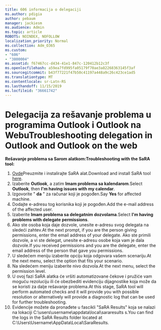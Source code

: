 ```yaml
---
title: 606 informacija o delegaciji
ms.author: pdigia
author: pebaum
manager: jackiesm
ms.audience: Admin
ms.topic: article
ROBOTS: NOINDEX, NOFOLLOW
localization_priority: Normal
ms.collection: Adm_O365
ms.custom:
- "606"
- "3800004"
ms.assetid: f67467cc-d434-41e1-847c-120412b12c3f
ms.openlocfilehash: a59ea7fd995fa05179f70ae3a82268363145f3af
ms.sourcegitcommit: b43f77221f47b50c41197a448a9c26c423ce1ad5
ms.translationtype: MT
ms.contentlocale: sr-Latn-RS
ms.lasthandoff: 11/15/2019
ms.locfileid: "36661742"
---
```

# <a name="troubleshooting-delegation-in-outlook-and-outlook-on-the-web"></a><span data-ttu-id="b5a86-102">Delegacija za rešavanje problema u programima Outlook i Outlook na Webu</span><span class="sxs-lookup"><span data-stu-id="b5a86-102">Troubleshooting delegation in Outlook and Outlook on the web</span></span>

<span data-ttu-id="b5a86-103">**Rešavanje problema sa Sarom alatkom:**</span><span class="sxs-lookup"><span data-stu-id="b5a86-103">**Troubleshooting with the SaRA tool:**</span></span>

1. <span data-ttu-id="b5a86-104">[Ovde](https://aka.ms/SaRA-SkypeForBusinessSignIn)Preuzmite i instalirajte SaRA alat.</span><span class="sxs-lookup"><span data-stu-id="b5a86-104">Download and install SaRA tool [here](https://aka.ms/SaRA-SkypeForBusinessSignIn).</span></span>
1. <span data-ttu-id="b5a86-105">Izaberite **Outlook**, a zatim **Imam problema sa kalendarom**.</span><span class="sxs-lookup"><span data-stu-id="b5a86-105">Select **Outlook**, then **I'm having issues with my calendar**.</span></span>
1. <span data-ttu-id="b5a86-106">Izgovorite " **da** " za računar koji je pogođen.</span><span class="sxs-lookup"><span data-stu-id="b5a86-106">Say **Yes** for affected machine.</span></span>
1. <span data-ttu-id="b5a86-107">Dodajte e-adresu tog korisnika koji je pogođen.</span><span class="sxs-lookup"><span data-stu-id="b5a86-107">Add the e-mail address of the affected user.</span></span>
1. <span data-ttu-id="b5a86-108">Izaberite **Imam problema sa delegatnim dozvolama**.</span><span class="sxs-lookup"><span data-stu-id="b5a86-108">Select **I'm having problems with delegate permissions**.</span></span>
1. <span data-ttu-id="b5a86-109">Ako ste osoba koja daje dozvole, unesite e-adresu svog delegata na sledeći zahtev.</span><span class="sxs-lookup"><span data-stu-id="b5a86-109">At the next prompt, if you are the person giving permissions, enter the email address of your delegate.</span></span> <span data-ttu-id="b5a86-110">Ako ste primili dozvole, a vi ste delegat, unesite e-adresu osobe koja vam je dala dozvole.</span><span class="sxs-lookup"><span data-stu-id="b5a86-110">If you received permissions and you are the delegate, enter the email address of the person that gave you permissions.</span></span>
1. <span data-ttu-id="b5a86-111">U sledećem meniju izaberite opciju koja odgovara vašem scenariju.</span><span class="sxs-lookup"><span data-stu-id="b5a86-111">At the next menu, select the option that fits your scenario.</span></span>
1. <span data-ttu-id="b5a86-112">Na sledećem meniju izaberite nivo dozvola.</span><span class="sxs-lookup"><span data-stu-id="b5a86-112">At the next menu, select the permission level.</span></span>
1. <span data-ttu-id="b5a86-113">U ovoj fazi SaRA alatka će vršiti automatizovane čekove i pružiće vam moguću rezoluciju ili će obezbediti evidenciju dijagnostike koja može da se koristi za dalje rešavanje problema.</span><span class="sxs-lookup"><span data-stu-id="b5a86-113">At this stage, SaRA tool will perform automated checks and it will provide you with possible resolution or alternatively will provide a diagnostic log that can be used for further troubleshooting.</span></span>
1. <span data-ttu-id="b5a86-114">Evidencije možete da pronađete u fascikli "SaRA Results" koja se nalazi na lokaciji C:\users\username\appdata\local\sararesults s.</span><span class="sxs-lookup"><span data-stu-id="b5a86-114">You can find the logs in the SaRA Results folder located at C:\Users\Username\AppData\Local\SaraResults.</span></span>
